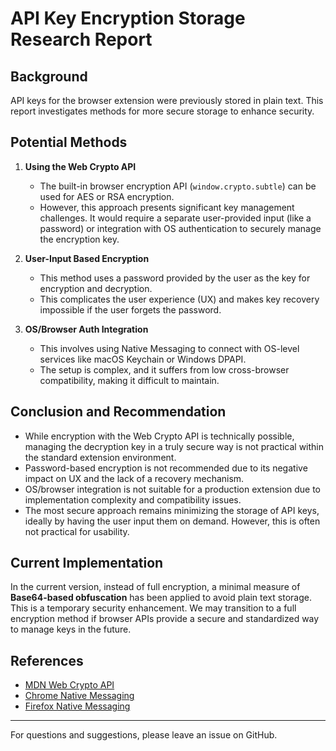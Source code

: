 # API Key Encryption Storage Research Report

## Background
API keys for the browser extension were previously stored in plain text. This report investigates methods for more secure storage to enhance security.

## Potential Methods

1.  **Using the Web Crypto API**
    - The built-in browser encryption API (`window.crypto.subtle`) can be used for AES or RSA encryption.
    - However, this approach presents significant key management challenges. It would require a separate user-provided input (like a password) or integration with OS authentication to securely manage the encryption key.

2.  **User-Input Based Encryption**
    - This method uses a password provided by the user as the key for encryption and decryption.
    - This complicates the user experience (UX) and makes key recovery impossible if the user forgets the password.

3.  **OS/Browser Auth Integration**
    - This involves using Native Messaging to connect with OS-level services like macOS Keychain or Windows DPAPI.
    - The setup is complex, and it suffers from low cross-browser compatibility, making it difficult to maintain.

## Conclusion and Recommendation
- While encryption with the Web Crypto API is technically possible, managing the decryption key in a truly secure way is not practical within the standard extension environment.
- Password-based encryption is not recommended due to its negative impact on UX and the lack of a recovery mechanism.
- OS/browser integration is not suitable for a production extension due to implementation complexity and compatibility issues.
- The most secure approach remains minimizing the storage of API keys, ideally by having the user input them on demand. However, this is often not practical for usability.

## Current Implementation
In the current version, instead of full encryption, a minimal measure of **Base64-based obfuscation** has been applied to avoid plain text storage. This is a temporary security enhancement. We may transition to a full encryption method if browser APIs provide a secure and standardized way to manage keys in the future.

## References
- [MDN Web Crypto API](https://developer.mozilla.org/en-US/docs/Web/API/Web_Crypto_API)
- [Chrome Native Messaging](https://developer.chrome.com/docs/apps/nativeMessaging/)
- [Firefox Native Messaging](https://developer.mozilla.org/en-US/docs/Mozilla/Add-ons/WebExtensions/Native_messaging)

---

For questions and suggestions, please leave an issue on GitHub.